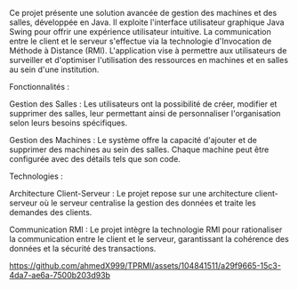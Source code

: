Ce projet présente une solution avancée de gestion des machines et des salles, développée en Java. Il exploite l'interface utilisateur graphique Java Swing pour offrir une expérience utilisateur intuitive. La communication entre le client et le serveur s'effectue via la technologie d'Invocation de Méthode à Distance (RMI). L'application vise à permettre aux utilisateurs de surveiller et d'optimiser l'utilisation des ressources en machines et en salles au sein d'une institution.

Fonctionnalités :

Gestion des Salles : Les utilisateurs ont la possibilité de créer, modifier et supprimer des salles, leur permettant ainsi de personnaliser l'organisation selon leurs besoins spécifiques.

Gestion des Machines : Le système offre la capacité d'ajouter et de supprimer des machines au sein des salles. Chaque machine peut être configurée avec des détails tels que son code.

Technologies :

Architecture Client-Serveur : Le projet repose sur une architecture client-serveur où le serveur centralise la gestion des données et traite les demandes des clients.

Communication RMI : Le projet intègre la technologie RMI pour rationaliser la communication entre le client et le serveur, garantissant la cohérence des données et la sécurité des transactions.

https://github.com/ahmedX999/TPRMI/assets/104841511/a29f9665-15c3-4da7-ae6a-7500b203d93b

